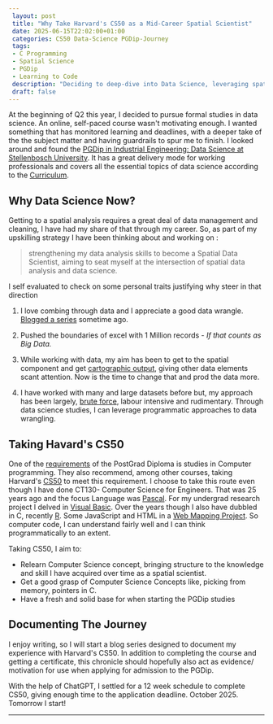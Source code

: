 ```yaml
---
 layout: post
 title: "Why Take Harvard's CS50 as a Mid-Career Spatial Scientist"
 date: 2025-06-15T22:02:00+01:00
 categories: CS50 Data-Science PGDip-Journey
 tags: 
 - C Programming
 - Spatial Science
 - PGDip
 - Learning to Code
 description: "Deciding to deep-dive into Data Science, leveraging spatial data expertise and writing about the break." 
 draft: false
--- 
```


At the beginning of Q2 this year, I decided to pursue formal studies in data science.  An online, self-paced course wasn't motivating enough. I wanted something that has monitored learning and deadlines, with a deeper take of the the subject matter and having guardrails to spur me to finish. I looked around and found the [PGDip in Industrial Engineering:  Data Science at Stellenbosch University](https://ie-datascience.sun.ac.za/postgraduate-diploma-in-engineering/). It has a great delivery mode for working professionals and covers all the essential topics of data science according to the [Curriculum](https://ie-datascience.sun.ac.za/postgraduate-diploma-in-engineering/#Compulsory-Data-Science-Modules).

 
## Why Data Science Now?
Getting to a spatial analysis requires a great deal of data management and cleaning, I have had my share of that through my career. So, as part of my upskilling strategy I have been thinking about and working on :
 
> strengthening my data analysis skills to become a Spatial Data Scientist, aiming to seat myself at the intersection of spatial data analysis and data science.

I self evaluated to check on some personal traits justifying why steer in that direction

1.  I love combing through data and I appreciate a good data wrangle. [Blogged a series](https://erickndava.github.io/hands-on/2019/06/20/a-datascience-doodle-1-the-data/) sometime ago.

2. Pushed the boundaries of excel with 1 Million records - *If that counts as Big Data.*

3. While working with data, my aim has been to get to the spatial component and get [cartographic output](https://erickndava.github.io/thought/idea/2016/12/10/anything-for-a-map-part-0/), giving other data elements scant attention. Now is the time to change that and prod the data more.

5. I have  worked with many and large datasets before but, my approach has been largely, [brute force](https://erickndava.github.io/hands-on/2019/06/20/a-datascience-doodle-1-the-data/), labour intensive and rudimentary. Through data science studies, I can leverage programmatic approaches to data wrangling.


## Taking Havard's CS50
 
 One of the [requirements](https://ie-datascience.sun.ac.za/postgraduate-diploma-in-engineering/#Admission-Requirements) of the PostGrad Diploma is studies in Computer programming. They also recommend, among other courses, taking Harvard's [CS50](https://learning.edx.org/course/course-v1:HarvardX+CS50+X/home) to meet this requirement. I choose to take this route even though I have done CT130- Computer Science for Engineers. That was 25 years ago and the focus Language was [Pascal](https://en.wikipedia.org/wiki/Pascal_(programming_language)). For my undergrad research project I delved in [Visual Basic](https://en.wikipedia.org/wiki/Visual_Basic_(classic)). Over the years though I also have dubbled in C, recently [R](https://erickndava.github.io/hands-on/2019/06/20/a-datascience-doodle-1-the-data/). Some JavaScript and HTML in a [Web Mapping Project](https://erickndava.github.io/pioneer-column-map/index.html). So computer code, I can understand fairly well and I can think programmatically to an extent.
 
Taking CS50, I aim to: 
  - Relearn Computer Science concept, bringing structure to the knowledge and skill I have acquired over time as a spatial scientist. 
  - Get a good grasp of Computer Science Concepts like, picking from memory, pointers in C.
  - Have a fresh and solid base for when starting the PGDip studies

## Documenting The Journey
I enjoy writing, so I will start a blog series designed to document my experience with Harvard's CS50. In addition to completing the course and getting a certificate, this chronicle should hopefully also act as evidence/ motivation for use when applying for admission to the PGDip.

With the help of ChatGPT, I settled for a 12 week schedule to complete CS50, giving enough time to the application deadline. October 2025. Tomorrow I start!

---
